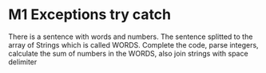# M1 Exceptions try catch

There is a sentence with words and numbers. 
The sentence splitted to the array of Strings which is called WORDS.
Complete the code, parse integers, calculate the sum of numbers in the WORDS, 
also join strings with space delimiter
